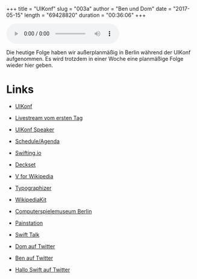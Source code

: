 +++
title = "UIKonf"
slug = "003a"
author = "Ben und Dom"
date = "2017-05-15"
length = "69428820"
duration = "00:36:06"
+++

<audio controls>
    <source src="https://media.hallo-swift.de/file/halloswift/003a.mp3" type="audio/mp3">
</audio>

Die heutige Folge haben wir außerplanmäßig in Berlin während der UIKonf aufgenommen. Es wird trotzdem in einer Woche eine planmäßige Folge wieder hier geben.

# Links

- [UIKonf](http://www.uikonf.com/)
- [Livestream vom ersten Tag](https://www.youtube.com/watch?v=OXJJIjbkN-w)
- [UIKonf Speaker](http://www.uikonf.com/speakers)
- [Schedule/Agenda](http://www.uikonf.com/#schedule)

- [Swifting.io](https://swifting.io/)
- [Deckset](https://www.decksetapp.com/)
- [V for Wikipedia](http://v-for-wiki.com/)
- [Typographizer](https://github.com/frankrausch/Typographizer)
- [WikipediaKit](https://github.com/Raureif/WikipediaKit)

- [Computerspielemuseum Berlin](http://www.computerspielemuseum.de/)
- [Painstation](https://www.youtube.com/watch?v=6bm7fLcj5UI)
- [Swift Talk](https://talk.objc.io/)

- [Dom auf Twitter](https://twitter.com/swiftpainless)
- [Ben auf Twitter](https://twitter.com/benchr)
- [Hallo Swift auf Twitter](https://twitter.com/hallo_swift)

